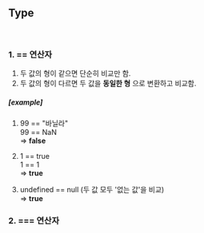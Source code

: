 ## Type  
</br>  

### 1. == 연산자  
1. 두 값의 형이 같으면 단순히 비교만 함.  
2. 두 값의 형이 다르면 두 값을 **동일한 형** 으로 변환하고 비교함.  

  ##### [example]  
1. 99 == "바닐라"   
   99 == NaN  
   => **false**

2. 1 == true  
   1 == 1  
   => **true**

3. undefined == null (두 값 모두 '없는 값'을 비교)  
   => **true**  
   
### 2. === 연산자  
